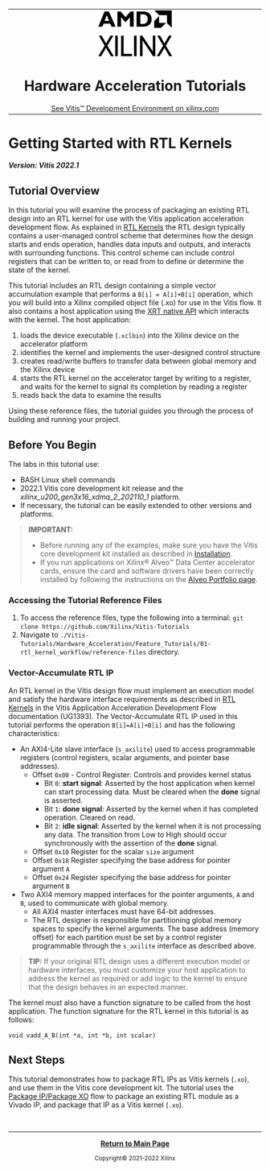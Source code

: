 <table width="100%">
 <tr width="100%">
    <td align="center"><img src="https://raw.githubusercontent.com/Xilinx/Image-Collateral/main/xilinx-logo.png" width="30%"/><h1>Hardware Acceleration Tutorials</h1>
    <a href="https://www.xilinx.com/products/design-tools/vitis.html">See Vitis™ Development Environment on xilinx.com</a>
    </td>
 </tr>
</table>

# Getting Started with RTL Kernels

***Version: Vitis 2022.1***

## Tutorial Overview

In this tutorial you will examine the process of packaging an existing RTL design into an RTL kernel for use with the Vitis application acceleration development flow. 
As explained in [RTL Kernels](https://docs.xilinx.com/r/en-US/ug1393-vitis-application-acceleration/RTL-Kernels) the RTL design typically contains a user-managed control scheme that determines how the design starts and ends operation, handles data inputs and outputs, and interacts with surrounding functions. This control scheme can include control registers that can be written to, or read from to define or determine the state of the kernel. 

This tutorial includes an RTL design containing a simple vector accumulation example that performs a `B[i] = A[i]+B[i]` operation, which you will build into a Xilinx compiled object file (.xo) for use in the Vitis flow. It also contains a host application using the [XRT native API](https://xilinx.github.io/XRT/master/html/xrt_native_apis.html) which interacts with the kernel. The host application:

1. loads the device executable (`.xclbin`) into the Xilinx device on the accelerator platform
2. identifies the kernel and implements the user-designed control structure
3. creates read/write buffers to transfer data between global memory and the Xilinx device
4. starts the RTL kernel on the accelerator target by writing to a register, and waits for the kernel to signal its completion by reading a register
5. reads back the data to examine the results

Using these reference files, the tutorial guides you through the process of building and running your project.

## Before You Begin

The labs in this tutorial use:

* BASH Linux shell commands
* 2022.1 Vitis core development kit release and the *xilinx_u200_gen3x16_xdma_2_202110_1* platform. 
* If necessary, the tutorial can be easily extended to other versions and platforms.

>**IMPORTANT:**  
>
> * Before running any of the examples, make sure you have the Vitis core development kit installed as described in [Installation](https://docs.xilinx.com/r/en-US/ug1393-vitis-application-acceleration/Installation).
>* If you run applications on Xilinx® Alveo™ Data Center accelerator cards, ensure the card and software drivers have been correctly installed by following the instructions on the [Alveo Portfolio page](https://www.xilinx.com/products/boards-and-kits/alveo.html).

### Accessing the Tutorial Reference Files

1. To access the reference files, type the following into a terminal: `git clone https://github.com/Xilinx/Vitis-Tutorials`
2. Navigate to `./Vitis-Tutorials/Hardware_Acceleration/Feature_Tutorials/01-rtl_kernel_workflow/reference-files` directory.

### Vector-Accumulate RTL IP

An RTL kernel in the Vitis design flow must implement an execution model and satisfy the hardware interface requirements as described in [RTL Kernels](https://docs.xilinx.com/r/en-US/ug1393-vitis-application-acceleration/RTL-Kernels) in the Vitis Application Acceleration Development Flow documentation (UG1393). The Vector-Accumulate RTL IP used in this tutorial performs the operation `B[i]=A[i]+B[i]` and has the following characteristics:

- An AXI4-Lite slave interface (`s_axilite`) used to access programmable registers (control registers, scalar arguments, and pointer base addresses).
  - Offset `0x00` - Control Register: Controls and provides kernel status
    - Bit `0`: **start signal**: Asserted by the host application when kernel can start processing data. Must be cleared when the **done** signal is asserted.
    - Bit `1`: **done signal**: Asserted by the kernel when it has completed operation. Cleared on read.
    - Bit `2`: **idle signal**: Asserted by the kernel when it is not processing any data. The transition from Low to High should occur synchronously with the assertion of the **done** signal.
  - Offset `0x10` Register for the scalar `size` argument
  - Offset `0x18` Register specifying the base address for pointer argument `A`
  - Offset `0x24` Register specifying the base address for pointer argument `B`
- Two AXI4 memory mapped interfaces for the pointer arguments, `A` and `B`, used to communicate with global memory.
    - All AXI4 master interfaces must have 64-bit addresses.
    - The RTL designer is responsible for partitioning global memory spaces to specify the kernel arguments. The base address (memory offset) for each partition must be set by a control register programmable through the `s_axilite` interface as described above.

>**TIP:** If your original RTL design uses a different execution model or hardware interfaces, you must customize your host application to address the kernel as required or add logic to the kernel to ensure that the design behaves in an expected manner.

The kernel must also have a function signature to be called from the host application. The function signature for the RTL kernel in this tutorial is as follows:

```
void vadd_A_B(int *a, int *b, int scalar)
```

## Next Steps

This tutorial demonstrates how to package RTL IPs as Vitis kernels (`.xo`), and use them in the Vitis core development kit. The tutorial uses the [Package IP/Package XO](./package_ip.md) flow to package an existing RTL module as a Vivado IP, and package that IP as a Vitis kernel (`.xo`). 

</br>
<hr/>
<p align="center" class="sphinxhide"><b><a href="/README.md">Return to Main Page</a></b></p>

<p align="center" class="sphinxhide"><sup>Copyright&copy; 2021-2022 Xilinx</sup></p>
